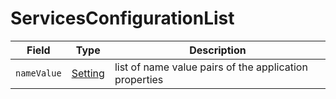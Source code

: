 # ServicesConfigurationList

| Field       | Type                                                                                                                                     | Description                                            |
| ----------- | ---------------------------------------------------------------------------------------------------------------------------------------- | ------------------------------------------------------ |
| `nameValue` | [Setting](https://github.com/theekrystallee/hedera-style-guide/blob/sdk-v1/deprecated/hedera-api/basic-types/broken-reference/README.md) | list of name value pairs of the application properties |
